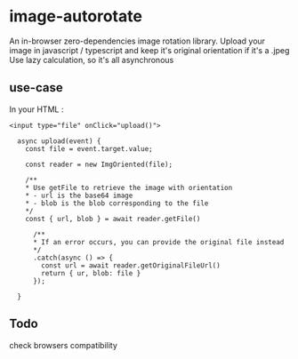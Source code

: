 # image-autorotate
An in-browser zero-dependencies image rotation library.
Upload your image in javascript / typescript and keep it's original orientation if it's a .jpeg
Use lazy calculation, so it's all asynchronous

## use-case
In your HTML : 
```
<input type="file" onClick="upload()">
```

```
  async upload(event) {
    const file = event.target.value;

    const reader = new ImgOriented(file);

    /**
    * Use getFile to retrieve the image with orientation
    * - url is the base64 image
    * - blob is the blob corresponding to the file
    */
    const { url, blob } = await reader.getFile()
      
      /**
      * If an error occurs, you can provide the original file instead
      */
      .catch(async () => {
        const url = await reader.getOriginalFileUrl()
        return { ur, blob: file }
      });
    
  }
```

## Todo
check browsers compatibility
